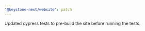 ```yaml
---
'@keystone-next/website': patch
---
```


Updated cypress tests to pre-build the site before running the tests.
